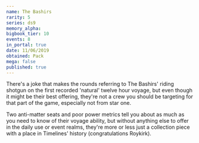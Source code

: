 ```yaml
---
name: The Bashirs
rarity: 5
series: ds9
memory_alpha:
bigbook_tier: 10
events: 8
in_portal: true
date: 11/06/2019
obtained: Pack
mega: false
published: true
---
```


There's a joke that makes the rounds referring to The Bashirs' riding shotgun on the first recorded 'natural' twelve hour voyage, but even though it might be their best offering, they're not a crew you should be targeting for that part of the game, especially not from star one.

Two anti-matter seats and poor power metrics tell you about as much as you need to know of their voyage ability, but without anything else to offer in the daily use or event realms, they're more or less just a collection piece with a place in Timelines' history (congratulations Roykirk).
